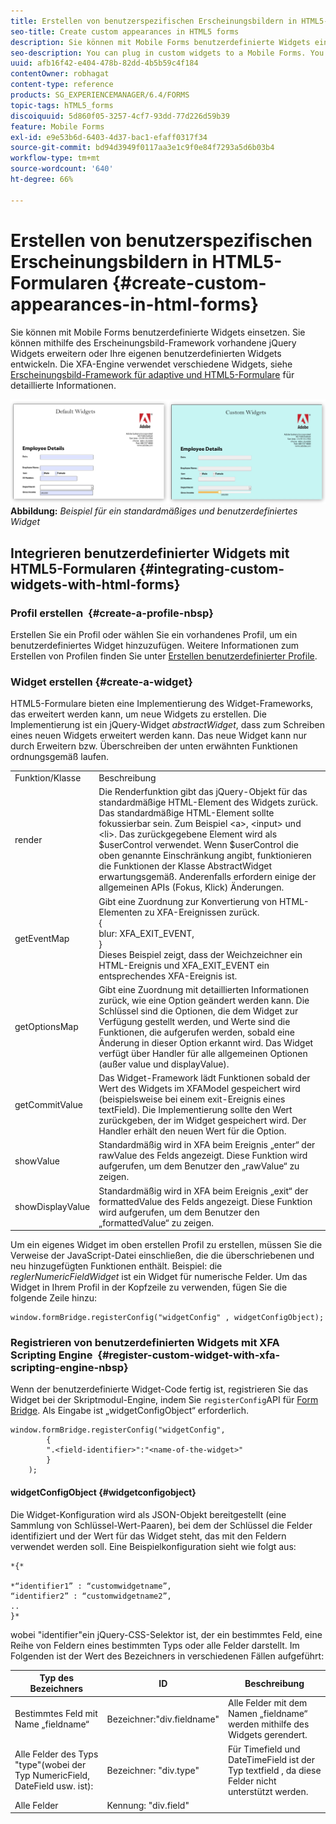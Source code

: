 ```yaml
---
title: Erstellen von benutzerspezifischen Erscheinungsbildern in HTML5-Formularen
seo-title: Create custom appearances in HTML5 forms
description: Sie können mit Mobile Forms benutzerdefinierte Widgets einsetzen. Sie können vorhandene jQuery Widgets erweitern oder Ihre eigenen benutzerdefinierten Widgets entwickeln.
seo-description: You can plug in custom widgets to a Mobile Forms. You can extend existing jQuery Widgets or develop your own custom widgets.
uuid: afb16f42-e404-478b-82dd-4b5b59c4f184
contentOwner: robhagat
content-type: reference
products: SG_EXPERIENCEMANAGER/6.4/FORMS
topic-tags: hTML5_forms
discoiquuid: 5d860f05-3257-4cf7-93dd-77d226d59b39
feature: Mobile Forms
exl-id: e9e53b6d-6403-4d37-bac1-efaff0317f34
source-git-commit: bd94d3949f0117aa3e1c9f0e84f7293a5d6b03b4
workflow-type: tm+mt
source-wordcount: '640'
ht-degree: 66%

---
```


# Erstellen von benutzerspezifischen Erscheinungsbildern in HTML5-Formularen {#create-custom-appearances-in-html-forms}

Sie können mit Mobile Forms benutzerdefinierte Widgets einsetzen. Sie können mithilfe des Erscheinungsbild-Framework vorhandene jQuery Widgets erweitern oder Ihre eigenen benutzerdefinierten Widgets entwickeln. Die XFA-Engine verwendet verschiedene Widgets, siehe [Erscheinungsbild-Framework für adaptive und HTML5-Formulare](/help/forms/using/introduction-widgets.md) für detaillierte Informationen.

![Beispiel für ein standardmäßiges und benutzerdefiniertes Widget](assets/custom-widgets.jpg)
**Abbildung:** *Beispiel für ein standardmäßiges und benutzerdefiniertes Widget*

## Integrieren benutzerdefinierter Widgets mit HTML5-Formularen {#integrating-custom-widgets-with-html-forms}

### Profil erstellen  {#create-a-profile-nbsp}

Erstellen Sie ein Profil oder wählen Sie ein vorhandenes Profil, um ein benutzerdefiniertes Widget hinzuzufügen. Weitere Informationen zum Erstellen von Profilen finden Sie unter [Erstellen benutzerdefinierter Profile](/help/forms/using/custom-profile.md).

### Widget erstellen {#create-a-widget}

HTML5-Formulare bieten eine Implementierung des Widget-Frameworks, das erweitert werden kann, um neue Widgets zu erstellen. Die Implementierung ist ein jQuery-Widget *abstractWidget*, dass zum Schreiben eines neuen Widgets erweitert werden kann. Das neue Widget kann nur durch Erweitern bzw. Überschreiben der unten erwähnten Funktionen ordnungsgemäß laufen.

<table> 
 <tbody> 
  <tr> 
   <td>Funktion/Klasse</td> 
   <td>Beschreibung</td> 
  </tr> 
  <tr> 
   <td>render</td> 
   <td>Die Renderfunktion gibt das jQuery-Objekt für das standardmäßige HTML-Element des Widgets zurück. Das standardmäßige HTML-Element sollte fokussierbar sein. Zum Beispiel &lt;a&gt;, &lt;input&gt; und &lt;li&gt;. Das zurückgegebene Element wird als $userControl verwendet. Wenn $userControl die oben genannte Einschränkung angibt, funktionieren die Funktionen der Klasse AbstractWidget erwartungsgemäß. Anderenfalls erfordern einige der allgemeinen APIs (Fokus, Klick) Änderungen. </td> 
  </tr> 
  <tr> 
   <td>getEventMap</td> 
   <td>Gibt eine Zuordnung zur Konvertierung von HTML-Elementen zu XFA-Ereignissen zurück. <br /> {<br /> blur: XFA_EXIT_EVENT,<br /> }<br /> Dieses Beispiel zeigt, dass der Weichzeichner ein HTML-Ereignis und XFA_EXIT_EVENT ein entsprechendes XFA-Ereignis ist. </td> 
  </tr> 
  <tr> 
   <td>getOptionsMap</td> 
   <td>Gibt eine Zuordnung mit detaillierten Informationen zurück, wie eine Option geändert werden kann. Die Schlüssel sind die Optionen, die dem Widget zur Verfügung gestellt werden, und Werte sind die Funktionen, die aufgerufen werden, sobald eine Änderung in dieser Option erkannt wird. Das Widget verfügt über Handler für alle allgemeinen Optionen (außer value und displayValue).</td> 
  </tr> 
  <tr> 
   <td>getCommitValue</td> 
   <td>Das Widget-Framework lädt Funktionen sobald der Wert des Widgets im XFAModel gespeichert wird (beispielsweise bei einem exit-Ereignis eines textField). Die Implementierung sollte den Wert zurückgeben, der im Widget gespeichert wird. Der Handler erhält den neuen Wert für die Option.</td> 
  </tr> 
  <tr> 
   <td>showValue</td> 
   <td>Standardmäßig wird in XFA beim Ereignis „enter“ der rawValue des Felds angezeigt. Diese Funktion wird aufgerufen, um dem Benutzer den „rawValue“ zu zeigen. </td> 
  </tr> 
  <tr> 
   <td>showDisplayValue</td> 
   <td>Standardmäßig wird in XFA beim Ereignis „exit“ der formattedValue des Felds angezeigt. Diese Funktion wird aufgerufen, um dem Benutzer den „formattedValue“ zu zeigen. </td> 
  </tr> 
 </tbody> 
</table>

Um ein eigenes Widget im oben erstellen Profil zu erstellen, müssen Sie die Verweise der JavaScript-Datei einschließen, die die überschriebenen und neu hinzugefügten Funktionen enthält. Beispiel: die *reglerNumericFieldWidget* ist ein Widget für numerische Felder. Um das Widget in Ihrem Profil in der Kopfzeile zu verwenden, fügen Sie die folgende Zeile hinzu:

```
window.formBridge.registerConfig("widgetConfig" , widgetConfigObject);
```

### Registrieren von benutzerdefinierten Widgets mit XFA Scripting Engine  {#register-custom-widget-with-xfa-scripting-engine-nbsp}

Wenn der benutzerdefinierte Widget-Code fertig ist, registrieren Sie das Widget bei der Skriptmodul-Engine, indem Sie `registerConfig`API für [Form Bridge](/help/forms/using/form-bridge-apis.md). Als Eingabe ist „widgetConfigObject“ erforderlich.

```
window.formBridge.registerConfig("widgetConfig",
        {
        ".<field-identifier>":"<name-of-the-widget>"
        }
    );
```

#### widgetConfigObject {#widgetconfigobject}

Die Widget-Konfiguration wird als JSON-Objekt bereitgestellt (eine Sammlung von Schlüssel-Wert-Paaren), bei dem der Schlüssel die Felder identifiziert und der Wert für das Widget steht, das mit den Feldern verwendet werden soll. Eine Beispielkonfiguration sieht wie folgt aus:

```
*{*

*“identifier1” : “customwidgetname”,  
“identifier2” : “customwidgetname2”,  
..  
}*
```

wobei &quot;identifier&quot;ein jQuery-CSS-Selektor ist, der ein bestimmtes Feld, eine Reihe von Feldern eines bestimmten Typs oder alle Felder darstellt. Im Folgenden ist der Wert des Bezeichners in verschiedenen Fällen aufgeführt:

| Typ des Bezeichners | ID | Beschreibung |
|---|---|---|
| Bestimmtes Feld mit Name „fieldname“ | Bezeichner:&quot;div.fieldname&quot; | Alle Felder mit dem Namen „fieldname“ werden mithilfe des Widgets gerendert. |
| Alle Felder des Typs &quot;type&quot;(wobei der Typ NumericField, DateField usw. ist): | Bezeichner: &quot;div.type&quot; | Für Timefield und DateTimeField ist der Typ textfield , da diese Felder nicht unterstützt werden. |
| Alle Felder | Kennung: &quot;div.field&quot; |  |

